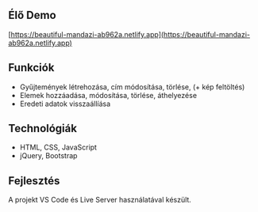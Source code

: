 ## Élő Demo

[https://beautiful-mandazi-ab962a.netlify.app](https://beautiful-mandazi-ab962a.netlify.app)

## Funkciók

- Gyűjtemények létrehozása, cím módosítása, törlése, (+ kép feltöltés)
- Elemek hozzáadása, módosítása, törlése, áthelyezése
- Eredeti adatok visszaállíása

## Technológiák

- HTML, CSS, JavaScript
- jQuery, Bootstrap

## Fejlesztés

A projekt VS Code és Live Server használatával készült.
